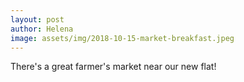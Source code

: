 ```yaml
---
layout: post
author: Helena
image: assets/img/2018-10-15-market-breakfast.jpeg
---
```


There's a great farmer's market near our new flat!
